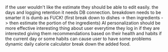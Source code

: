 if the user wouldn't like the estimate they should be able to edit easily. 
the days and logging retention it needs DB connection. 
breakdown needs to be smarter it is dumb as FUCK! (first break down to dishes -> then ingredients -> then estimate the portion of the ingredients)
AI personalization should be more effective
interesting thing about user everytime they log in
if they are interested giving them recommendations based on their health and habits
if the current day or some habits can cause user to have some problems 
dynamic daily calorie calculator
break down the added food.